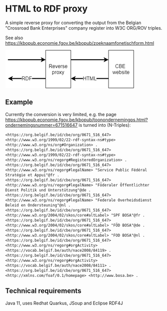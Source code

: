 # HTML to RDF proxy


A simple reverse proxy for converting the output from the Belgian "Crossroad Bank Enterprises" company register into W3C ORG/ROV triples.

See also https://kbopub.economie.fgov.be/kbopub/zoeknaamfonetischform.html

![flow](flow.png)

## Example

Currently the conversion is very limited, e.g. the page https://kbopub.economie.fgov.be/kbopub/toonondernemingps.html?ondernemingsnummer=671516647 is turned into (N-Triples):

```
<https://org.belgif.be/id/cbe/org/0671_516_647> <http://www.w3.org/1999/02/22-rdf-syntax-ns#type> <http://www.w3.org/ns/org#Organization> .
<https://org.belgif.be/id/cbe/org/0671_516_647> <http://www.w3.org/1999/02/22-rdf-syntax-ns#type> <http://www.w3.org/ns/regorg#RegisteredOrganization> .
<https://org.belgif.be/id/cbe/org/0671_516_647> <http://www.w3.org/ns/regorg#legalName> "Service Public Fédéral Stratégie et Appui"@fr .
<https://org.belgif.be/id/cbe/org/0671_516_647> <http://www.w3.org/ns/regorg#legalName> "Föderaler Öffentlichter Dienst Politik und Unterstützung"@de .
<https://org.belgif.be/id/cbe/org/0671_516_647> <http://www.w3.org/ns/regorg#legalName> "Federale Overheidsdienst Beleid en Ondersteuning"@nl .
<https://org.belgif.be/id/cbe/org/0671_516_647> <http://www.w3.org/2004/02/skos/core#altLabel> "SPF BOSA"@fr .
<https://org.belgif.be/id/cbe/org/0671_516_647> <http://www.w3.org/2004/02/skos/core#altLabel> "FÖD BOSA"@de .
<https://org.belgif.be/id/cbe/org/0671_516_647> <http://www.w3.org/2004/02/skos/core#altLabel> "FOD BOSA"@nl .
<https://org.belgif.be/id/cbe/org/0671_516_647> <http://www.w3.org/ns/regorg#orgActivity> <https://vocab.belgif.be/auth/nace2008/84119> .
<https://org.belgif.be/id/cbe/org/0671_516_647> <http://www.w3.org/ns/regorg#orgActivity> <https://vocab.belgif.be/auth/nace2008/84111> .
<https://org.belgif.be/id/cbe/org/0671_516_647> <http://xmlns.com/foaf/0.1/homepage> <http://www.bosa.be> .
```



## Technical requirements

Java 11, uses Redhat Quarkus, JSoup and Eclipse RDF4J
